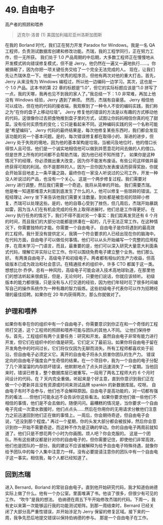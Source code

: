 # 49. 自由电子
高产者的照顾和喂养

> 迈克尔·洛普
> (1)
> 美国加利福尼亚州洛斯加图斯

在我的 Borland 时代，我们正在努力开发 Paradox for Windows。我是一名 QA 工程师，负责测试数据库创建和修改功能。杰瑞，我的工程学同行，正在努力工作，但一无所获。
我们处于 1.0 产品周期的中后期，大多数工程师正在慢慢地从开发模式转向错误修复模式，但不是 Jerry。他仍然在一遍又一遍地执行……。你被搞砸了，因为你把一项关键任务交给了一个完全无法完成的人。
现在，让我们先让杰瑞休息一下。他是一个优秀的程序员，但他有两次对他的重大打击。首先，Jerry 从来没有为 Windows 编程过，所以他一边编码一边学习。其次，这也是一个 1.0 产品。这本书的第 22 章的标题是“1.0”，但它的实际标题应该是“1.0 拼写了一点，我的天哪，我再也见不到我的家人了。”我总结一下：1.0 非常难，再加上他没有 Windows 经验，Jerry 遇到了麻烦。
然而，杰瑞有自豪感。 Jerry 相信他可以成功，但在他的代码的接收端，我观察到了一种令人不安的编码实践，我们称之为“在你的盘子上移动垃圾”。 Jerry 修复他的错误的方法是以有趣的方式移动他的代码，这很像你过去把食物推到盘子里的方式，试图让你妈妈相信你真的吃了甜菜。没有任何实质性的变化；它只是看起来不同。这种编码实践的另一个名称可能是“希望编码”。
Jerry 代码的最终结果是，每次他修复某些东西时，我们都会发现该功能的另一个基本问题。是的，每次错误修复都在取得小的、渐进的进步，但 Jerry 处于失败的境地，因为他的基本架构是垃圾。当被问及地位时，他的借口长得惊人且可信。他们是一个诚实地相信他可以做到并愿意花时间去做的人的借口。但是世界上所有的时间都不会帮助杰瑞，因为他已经不知所措了。
如果你是这种情况下的经理，你必须做出重大改变，因为你不能发布废话。有些公司这样做并最终获得可观的利润。你不是那样的人，因为一旦你因为发表废话而获得奖励，你就会开始盲目地走上一条平庸之路，最终你在一家没人听说过的公司工作，开发一种没人听说过的产品，也没有一个关心。
这是一个两步修复过程。我们需要对 Jerry 进行调整，然后我们需要一个奇迹。我将从简单的开始。
我们需要杰瑞。他是唯一知道那堆意大利面到底发生了什么的人，他可以修复一些琐碎的错误。工程经理让 Jerry 坐下来告诉他我们需要关注数量。到处都是被忽视的琐碎小修复，杰瑞可以处理这些。是的，他的自尊心受到了挫伤，但几周后，杰瑞开始暴跳如雷，因为当人们在有机会完成的任务上取得进展时，他们总是工作得更好。
在 Jerry 执行任务的情况下，我们不得不面对另一个事实：我们距离发货还有 6 个月的时间，而且我们的大部分功能都是拼凑在一起的，几乎无法正常工作。在这种情况下，你需要独特的才能。你需要一个自由电子。
自由电子是你将遇到的最高效的工程师。我什至没有提供定义，我猜一个符合要求的人已经出现在你的脑海中。
在代码方面，自由电子可以做任何事情。他们可以从头开始编写一个完整的应用程序，在周末学习一门语言，而且，最重要的是，他们可以深入研究大量意大利面条式代码，理解它并实际让它工作。你可以围绕免费电子建立整个业务。他们那么好。
有两类自由电子，高级电子和初级电子。两者都有相似的生产力收益，但高级版本已成为政治和社会意识。在精通技术的组织中，许多 CTO 都属于这一类。想想比尔·乔伊。总有一种风险，高级电子可能会进入技术高地球轨道，在那里他们的想法听起来很疯狂，但是，无论何时，只要他们说话，你就应该倾听。
初级版本的能力都很强，只是没有与人打交道的经验，因为他们年轻时花了很多时间编写自己的操作系统作为一种有趣的智力锻炼。这些初级电子代表你可以作为招聘经理的最佳招聘。如果你在 20 年内获得两次，那么你就做对了。

## 护理和喂养
如果你有幸在你的组织中有一个自由电子，你需要意识到你正在和一个奇怪的工程师打交道，这个工程师的照顾和喂养可能与团队的其他人不同。
让他们保持参与。首先，工程组织有两个主要任务：研究和开发。虽然自由电子非常有能力进行开发，但它们在组织中的价值是研究。它们定义了最前沿。如果你将自由电子留在开发角色中的时间过长，它们将仅仅因为无聊而消失。所有工程师都喜欢处于前沿，但自由电子必须定义它。离开的自由电子将永久损害你团队的生产力。
错误定向的自由电子强度会产生奇怪的结果。在一个项目中，我为一个自由的电子分配了几个滑溜溜的内存损坏错误，他默默地点了点头并迅速消失了一个星期。当他回来时，错误已修复，整个数据库层已被重写。一段用了两名工程师大约 6 个月时间设计的代码，在 7 天内完全重做。听起来是个好主意，直到你意识到我们正在做一个小更新并且没有资源或时间来测试品牌 spankin 的新数据库层。哎呀。
自由电子有时不会参与，他们也不会解释原因。自由电子是高功能的，对一切都有强烈的看法……但他们可能永远不会告诉你这些看法。如果你要求他们做一些他们不相信的事情，他们是不会去做的。随便问问。最糟糕的情况是，当你要求一个自由电子完成一次潜水救援时，他们点点头……然后在你用你的无用请求分散他们注意力之前迅速回到他们正在做的事情上。一周后，你会期待奇迹，但自由电子会说，“还没到那个程度。”
再过一个星期，你的头发大部分都会被拔掉，然后你会意识到你一开始不需要奇迹，而这种不作为是正确的举动。你的自由电子两周前就知道了。他们只是不想花两个小时为你画图。烦人吧？你会克服的。
这是一个团队。所有这些建议都是针对你的自由电子的，但你需要记住，即使他们非常高效，他们也是团队的一部分。我的建议不应该被解释为给予自由电子特殊待遇，就像你给予团队中的每个人集中注意力一样。没有必要提请注意你的团队中有一个自由电子这一事实。相信我，每个人都已经知道了。

## 回到杰瑞

进入 Bernard，Borland 的常驻自由电子。直到他开始研究代码，我才知道伯纳德实际上做了什么。他有一个办公室。里面堆满了书。他谈了很多，但很少有可见的工作。 “吹牛”是我的想法。
伯纳德在周五下午开始修改杰瑞的代码。下周一，我有史以来第一次能够运行我的功能测试矩阵。到那一周结束时，Bernard 已经关闭了大部分高严重性错误，并开始涉足为 Jerry 保留的修复区域。接下来的一周，我争先恐后地提交错误以保持伯纳德的参与。
那是一个自由电子在工作。